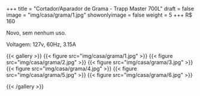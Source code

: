 +++
title = "Cortador/Aparador de Grama - Trapp Master 700L"
draft = false
image = "img/casa/grama/1.jpg"
showonlyimage = false
weight = 5
+++
<span class="price">R$ 160</span>

Novo, sem nenhum uso.
<!--more-->

Voltagem: 127v, 60Hz, 3.15A

{{< gallery >}}
{{< figure src="img/casa/grama/1.jpg" >}}
{{< figure src="img/casa/grama/2.jpg" >}}
{{< figure src="img/casa/grama/3.jpg" >}}
{{< figure src="img/casa/grama/4.jpg" >}}
{{< figure src="img/casa/grama/5.jpg" >}}
{{< figure src="img/casa/grama/6.jpg" >}}

{{< /gallery >}}
